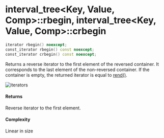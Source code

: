 # interval_tree<Key, Value, Comp>::rbegin, interval_tree<Key, Value, Comp>::crbegin

```cpp
iterator rbegin() noexcept;
const_iterator rbegin() const noexcept;
const_iterator crbegin() const noexcept;
```

Returns a reverse iterator to the first element of the reversed container. It corresponds to the last element of the non-reversed container. If the container is empty, the returned iterator is equal to [rend()](rend.md).

![iterators](http://upload.cppreference.com/mwiki/images/3/39/range-rbegin-rend.svg)

#### Returns

Reverse iterator to the first element.

#### Complexity

Linear in size